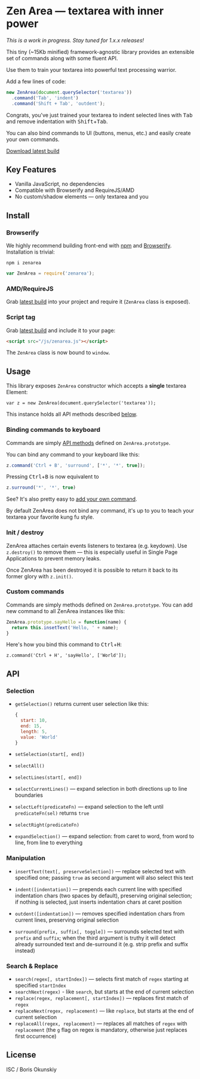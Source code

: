 # Zen Area — textarea with inner power

_This is a work in progress. Stay tuned for 1.x.x releases!_

This tiny (~15Kb minified) framework-agnostic library
provides an extensible set of commands along with some fluent API.

Use them to train your textarea into powerful text processing warrior.

Add a few lines of code:

```js
new ZenArea(document.querySelector('textarea'))
  .command('Tab', 'indent')
  .command('Shift + Tab', 'outdent');
```

Congrats, you've just trained your textarea to indent selected lines
with <kbd>Tab</kbd> and remove indentation with <kbd>Shift</kbd>+<kbd>Tab</kbd>.

You can also bind commands to UI (buttons, menus, etc.) and easily create
your own commands.

[Download latest build](https://raw.githubusercontent.com/inca/zenarea/master/build/zenarea.js)

## Key Features

* Vanilla JavaScript, no dependencies
* Compatible with Browserify and RequireJS/AMD
* No custom/shadow elements — only textarea and you

## Install

### Browserify

We highly recommend building front-end with [npm](https://npmjs.org) and
[Browserify](http://browserify.org). Installation is trivial:

```
npm i zenarea
```

```js
var ZenArea = require('zenarea');
```

### AMD/RequireJS

Grab [latest build](https://raw.githubusercontent.com/inca/zenarea/master/build/zenarea.js)
into your project and require it (`ZenArea` class is exposed).

### Script tag

Grab [latest build](https://raw.githubusercontent.com/inca/zenarea/master/build/zenarea.js)
and include it to your page:

```html
<script src="/js/zenarea.js"></script>
```

The `ZenArea` class is now bound to `window`.

## Usage

This library exposes `ZenArea` constructor which accepts a **single** textarea Element:

```
var z = new ZenArea(document.querySelector('textarea'));
```

This instance holds all API methods described [below](#API).

### Binding commands to keyboard

Commands are simply [API methods](#API) defined on `ZenArea.prototype`.
 
You can bind any command to your keyboard like this:

```js
z.command('Ctrl + B', 'surround', ['*', '*', true]);
```

Pressing <kbd>Ctrl</kbd>+<kbd>B</kbd> is now equivalent to

```js
z.surround('*', '*', true)
```

See? It's also pretty easy to [add your own command](#Custom_commands).

By default ZenArea does not bind any command, it's up to you
to teach your textarea your favorite kung fu style. 

### Init / destroy

ZenArea attaches certain events listeners to textarea (e.g. keydown).
Use `z.destroy()` to remove them — this is especially useful in
Single Page Applications to prevent memory leaks.

Once ZenArea has been destroyed it is possible to return it back to its former
glory with `z.init()`.

### Custom commands 

Commands are simply methods defined on `ZenArea.prototype`.
You can add new command to all ZenArea instances like this:

```js
ZenArea.prototype.sayHello = function(name) {
  return this.insetText('Hello, ' + name);
}
```

Here's how you bind this command to <kbd>Ctrl</kbd>+<kbd>H</kbd>:

```
z.command('Ctrl + H', 'sayHello', ['World']);
```

## API

### Selection

* `getSelection()` returns current user selection like this:

    ```js
    {
      start: 10,
      end: 15,
      length: 5,
      value: 'World'
    }
    ```
    
* `setSelection(start[, end])`

* `selectAll()`

* `selectLines(start[, end])`

* `selectCurrentLines()` — expand selection in both directions up to line boundaries

* `selectLeft(predicateFn)` — expand selection to the left until `predicateFn(sel)`
  returns `true`

* `selectRight(predicateFn)`

* `expandSelection()` — expand selection: from caret to word, from word to line,
  from line to everything
  
### Manipulation

* `insertText(text[, preserveSelection])` — replace selected text with specified one;
  passing `true` as second argument will also select this text

* `indent([indentation])` — prepends each current line with specified
  indentation chars (two spaces by default), preserving original selection;
  if nothing is selected, just inserts indentation chars at caret position
   
* `outdent([indentation])` — removes specified indentation chars from current lines,
  preserving original selection

* `surround(prefix, suffix[, toggle])` — surrounds selected text with `prefix`
  and `suffix`; when the third argument is truthy it will detect already surrounded
  text and de-surround it (e.g. strip prefix and suffix instead)
  
### Search & Replace

* `search(regex[, startIndex])` — selects first match of `regex` starting
  at specified `startIndex`
* `searchNext(regex)` - like `search`, but starts at the end of current selection
* `replace(regex, replacement[, startIndex])` — replaces first match of `regex`
* `replaceNext(regex, replacement)` — like `replace`, but starts at the end of
  current selection
* `replaceAll(regex, replacement)` — replaces all matches of `regex` with `replacement`
  (the `g` flag on regex is mandatory, otherwise just replaces first occurrence)

## License

ISC / Boris Okunskiy

